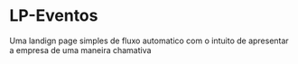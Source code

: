# LP-Eventos
Uma landign page simples de fluxo automatico com o intuito de apresentar a empresa de uma maneira chamativa
